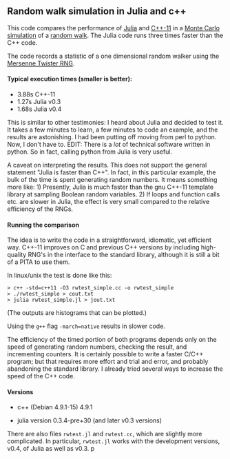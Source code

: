 ## Random walk simulation in Julia and c++

This code compares the performance of [Julia](http://julialang.org)
and [C++-11](http://en.wikipedia.org/wiki/C%2B%2B11)
in a [Monte Carlo simulation](http://en.wikipedia.org/wiki/Monte_Carlo_method)
of a [random walk](http://en.wikipedia.org/wiki/Random_walk).
The Julia code runs three times faster than the C++ code.

The code records a statistic of a one dimensional random walker using
the [Mersenne Twister
RNG](http://en.wikipedia.org/wiki/Mersenne_twister).

#### Typical execution times (smaller is better):

* 3.88s  C++-11
* 1.27s  Julia v0.3
* 1.68s  Julia v0.4


This is similar to other testimonies: I heard about Julia and decided
to test it. It takes a few minutes to learn, a few minutes to code an
example, and the results are astonishing. I had been putting off
moving from perl to python. Now, I don't have to. EDIT: There is a *lot*
of technical software written in python. So in fact, calling python from
Julia is very useful.

A caveat on interpreting the results. This does not support the general statement
"Julia is faster than C++". In fact, in this particular example, the bulk of
the time is spent generating random numbers. It means something more like: 1) Presently, Julia
is much faster than the gnu C++-11 template library at sampling Boolean random variables.
2) If loops and function calls etc. are slower in Julia, the effect is very small
compared to the relative efficiency of the RNGs.

#### Running the comparison

The idea is to write the code in a straightforward, idiomatic, yet efficient way.
C++-11 improves on C and previous C++ versions by including high-quality RNG's
in the interface to the standard library, although it is still a bit of a PITA
to use them.

In linux/unix the test is done like this:

```
> c++ -std=c++11 -O3 rwtest_simple.cc -o rwtest_simple
> ./rwtest_simple > cout.txt
> julia rwtest_simple.jl > jout.txt
```

(The outputs are histograms that can be plotted.)

Using the `g++` flag `-march=native` results in slower code.

The efficiency of the timed portion of both programs depends only on
the speed of generating random numbers, checking the result, and
incrementing counters.  It is certainly possible to write a faster
C/C++ program; but that requires more effort and trial and error, and
probably abandoning the standard library.  I already tried several
ways to increase the speed of the C++ code.

#### Versions

* c++ (Debian 4.9.1-15) 4.9.1

* julia version 0.3.4-pre+30 (and later v0.3 versions)

There are also files `rwtest.jl` and `rwtest.cc`, which are slightly
more complicated. In particular, `rwtest.jl` works with the development
versions, v0.4, of Julia as well as v0.3.
p
<!--  LocalWords:  Mersenne RNG perl RNG's linux unix rwtest cout txt
 -->
<!--  LocalWords:  julia jl jout incrementing RNGs
 -->

